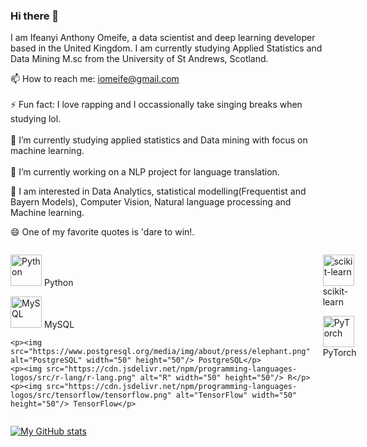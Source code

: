 ### Hi there 👋

I am Ifeanyi Anthony Omeife, a data scientist and deep learning developer based in the United Kingdom. I am currently studying Applied Statistics and Data Mining M.sc from the University of St Andrews, Scotland.

📫 How to reach me: iomeife@gmail.com <br>
<br>
⚡ Fun fact: I love rapping and I occassionally take singing breaks when studying lol. <br>
<br>
🌱 I’m currently studying applied statistics and Data mining with focus on machine learning. <br>
<br>
🔭 I’m currently working on a NLP project for language translation. 

🤔 I am interested in Data Analytics, statistical modelling(Frequentist and Bayern Models), Computer Vision, Natural language processing and Machine learning.<br>

😄 One of my favorite quotes is  'dare to win!.

<div style="display:flex;">
  <div style="flex:1;padding-right:10px;">
    <p><img src="https://cdn.jsdelivr.net/npm/programming-languages-logos/src/python/python.png" alt="Python" width="50" height="50"/> Python</p>   <p><img src="https://www.mysql.com/common/logos/logo-mysql-170x115.png" alt="MySQL" width="50" height="50"/> MySQL</p>
  
    <p><img src="https://www.postgresql.org/media/img/about/press/elephant.png" alt="PostgreSQL" width="50" height="50"/> PostgreSQL</p>
    <p><img src="https://cdn.jsdelivr.net/npm/programming-languages-logos/src/r-lang/r-lang.png" alt="R" width="50" height="50"/> R</p>
    <p><img src="https://cdn.jsdelivr.net/npm/programming-languages-logos/src/tensorflow/tensorflow.png" alt="TensorFlow" width="50" height="50"/> TensorFlow</p>
  </div>
  <div style="flex:1;padding-left:10px;">
    <p><img src="https://scikit-learn.org/stable/_static/scikit-learn-logo-small.png" alt="scikit-learn" width="50" height="50"/> scikit-learn</p>
    <p><img src="https://pytorch.org/assets/images/pytorch-logo.png" alt="PyTorch" width="50" height="50"/> PyTorch</p>
  </div>
</div>




[![My GitHub stats](https://github-readme-stats.vercel.app/api?username=ifeanyi-omeck&show_icons=true&count_private=true&theme=radical&compact=true)](https://github.com/anuraghazra/github-readme-stats)




<!--
**Ifeanyi-omeck/Ifeanyi-omeck** is a ✨ _special_ ✨ repository because its `README.md` (this file) appears on your GitHub profile.

Here are some ideas to get you started:

- .
- 
- 👯 I’m looking to collaborate on ...
- 🤔 I’m looking for help with ...
- 💬 Ask me about ...
- 
- 😄 Pronouns: ...
- 
-->

